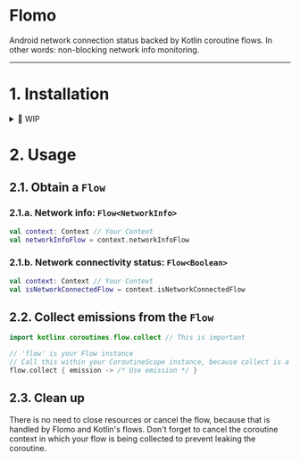 # Flomo

Android network connection status backed by Kotlin coroutine flows.
In other words: non-blocking network info monitoring.

---

# 1. Installation

<details>

<summary>🚧 WIP</summary>

Add the following dependencies to you submodule's Gradle config file:

```
"io.github.erikhuizinga:flomo:0.0.0-coroutines-1.3.0-M2"
"org.jetbrains.kotlinx:kotlinx-coroutines-android:1.3.0-M2"
```

</details>

# 2. Usage

## 2.1. Obtain a `Flow`

### 2.1.a. Network info: `Flow<NetworkInfo>`

```kotlin
val context: Context // Your Context
val networkInfoFlow = context.networkInfoFlow
```

### 2.1.b. Network connectivity status: `Flow<Boolean>`

```kotlin
val context: Context // Your Context
val isNetworkConnectedFlow = context.isNetworkConnectedFlow
```

## 2.2. Collect emissions from the `Flow`

```kotlin
import kotlinx.coroutines.flow.collect // This is important

// 'flow' is your Flow instance
// Call this within your CoroutineScope instance, because collect is a suspend fun
flow.collect { emission -> /* Use emission */ }
```

## 2.3. Clean up

There is no need to close resources or cancel the flow, because that is handled by Flomo and Kotlin's flows.
Don't forget to cancel the coroutine context in which your flow is being collected to prevent leaking the coroutine.
